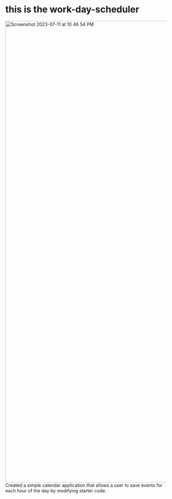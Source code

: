 # this is the work-day-scheduler

<img width="1440" alt="Screenshot 2023-07-11 at 10 46 54 PM" src="https://github.com/khalilalford/work-day-scheduler/assets/137108471/ed76407e-fb0b-47fa-8a5c-20a0408162d7">
Created a simple calendar application that allows a user to save events for each hour of the day by modifying starter code.
